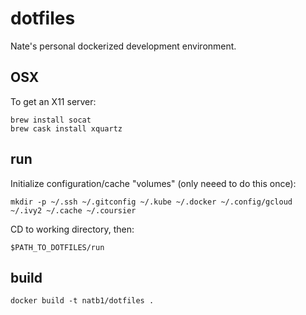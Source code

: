 # dotfiles

Nate's personal dockerized development environment.

## OSX
To get an X11 server:
```
brew install socat
brew cask install xquartz
```

## run
Initialize configuration/cache "volumes" (only neeed to do this once):
```
mkdir -p ~/.ssh ~/.gitconfig ~/.kube ~/.docker ~/.config/gcloud ~/.ivy2 ~/.cache ~/.coursier
```
CD to working directory, then:
```
$PATH_TO_DOTFILES/run
```

## build
```
docker build -t natb1/dotfiles .
```
